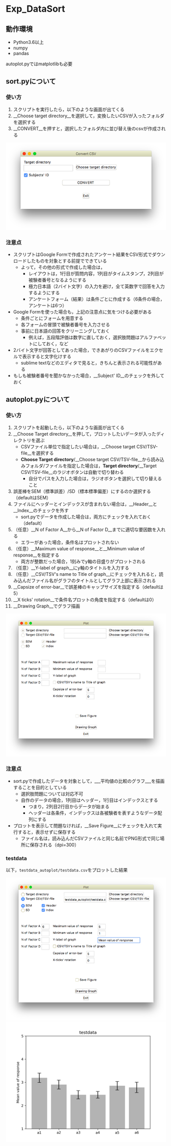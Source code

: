 # Exp_DataSort

## 動作環境

- Python3.6以上
- numpy
- pandas

autoplot.pyではmatplotlibも必要

## sort.pyについて

### 使い方
1. スクリプトを実行したら，以下のような画面が出てくる
2. __Choose target directory__を選択して，変換したいCSVが入ったフォルダを選択する
3. __CONVERT__を押すと，選択したフォルダ内に並び替え後のcsvが作成される

![sort.pyの画面](./sort_window.png)

### 注意点
- スクリプトはGoogle Formで作成されたアンケート結果をCSV形式でダウンロードしたものを対象とする前提でできている
	- よって，その他の形式で作成した場合は，
		- レイアウトは，1行目が質問内容，1列目がタイムスタンプ，2列目が被験者番号となるようにする
		- 極力日本語（2バイト文字）の入力を避け，全て英数字で回答を入力するようにする
		- アンケートフォーム（結果）は条件ごとに作成する（6条件の場合，アンケートは6つ）
- Google Formを使った場合も，上記の注意点に気をつける必要がある
	- 条件ごとにフォームを用意する
	- 各フォームの冒頭で被験者番号を入力させる
	- 事前に日本語の回答をクリーニングしておく
		- 例えば，五段階評価は数字に直しておく，選択肢問題はアルファベットにしておく，など
- 2バイト文字が回答としてあった場合，できあがりのCSVファイルをエクセルで表示すると文字化けする
	- sublime textなどのエディタで見ると，きちんと表示される可能性がある
- もしも被験者番号を聞かなかった場合，__Subject' ID__のチェックを外しておく	

## autoplot.pyについて

### 使い方
1. スクリプトを起動したら，以下のような画面が出てくる
2. __Choose Target directory__を押して，プロットしたいデータが入ったディレクトリを選ぶ
	- CSVファイル単位で指定したい場合は，__Choose target CSV/TSV-file__を選択する
	- __Choose Target directory__/__Choose target CSV/TSV-file__から読み込みフォルダ/ファイルを指定した場合は，__Target directory__/__Target CSV/TSV-file__のラジオボタンは自動で切り替わる
		- 自分でパスを入力した場合は，ラジオボタンを選択して切り替えること
3. 誤差棒をSEM（標準誤差）/SD（標本標準偏差）にするのか選択する（defaultはSEM）
4. ファイルにヘッダーとインデックスが含まれない場合は，__Header__と__Index__のチェックを外す
	- sort.pyでデータを作成した場合は，両方にチェックを入れておく（default）
5. （任意）__N of Factor A__から__N of Factor D__までに適切な要因数を入れる
	- エラーがあった場合，条件名はプロットされない
6. （任意）__Maximum value of response__と__Minimum value of response__を指定する
	- 両方が整数だった場合，1刻みでy軸の目盛りがプロットされる
7. （任意）__Y-label of graph__にy軸のタイトルを入力する
8. （任意）__CSV/TSV's name to Title of graph__にチェックを入れると，読み込んだファイル名がグラフのタイトルとしてグラフ上部に表示される
8. __Capsize of error-bar__で誤差棒のキャップサイズを指定する（defaultは5）
9. __X ticks' rotation__で条件名プロットの角度を指定する（defaultは0）
10. __Drawing Graph__でグラフ描画

![autplot.pyの画面](autoplot_window.png)

### 注意点
- sort.pyで作成したデータを対象として，___平均値の比較のグラフ___を描画することを目的としている
	- 選択肢問題については対応不可
	- 自作のデータの場合，1列目はヘッダー，1行目はインデックスとする
		- つまり，2列目2行目からデータが始まる
		- ヘッダーは各条件，インデックスは各被験者を表すようなデータ配列にする		
- プロットを表示して問題なければ，__Save Figure__にチェックを入れて実行すると，表示せずに保存する
	- ファイル名は，読み込んだCSVファイルと同じ名前でPNG形式で同じ場所に保存される（dpi=300）

### testdata
以下，`testdata_autoplot/testdata.csv`をプロットした結果

![](./testdata_autoplot/autoplot_testdata.png)
![](./testdata_autoplot/testdata.png)
